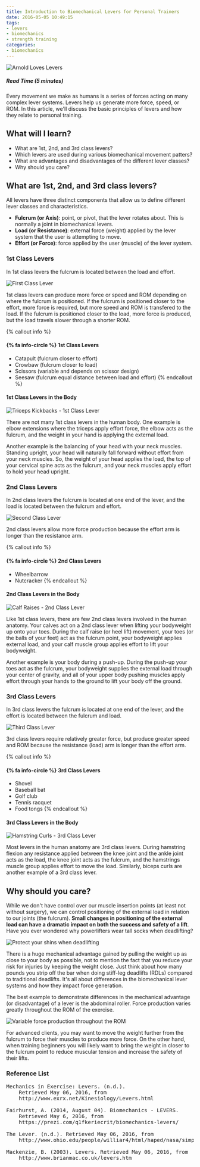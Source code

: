 ```yaml
---
title: Introduction to Biomechanical Levers for Personal Trainers
date: 2016-05-05 10:49:15
tags:
- levers
- biomechanics
- strength training
categories:
- biomechanics
---
```

![Arnold Loves Levers](https://googledrive.com/host/0B_wpLFZ54MdKR3BNSHBHYlAwMHM/arnold-triceps1.jpg)
##### Read Time (5 minutes)
Every movement we make as humans is a series of forces acting on many complex lever systems.  Levers help us generate more force, speed, or ROM.  In this article, we'll discuss the basic principles of levers and how they relate to personal training.

## What will I learn?
- What are 1st, 2nd, and 3rd class levers?
- Which levers are used during various biomechanical movement patters?
- What are advantages and disadvantages of the different lever classes?
- Why should you care?

## What are 1st, 2nd, and 3rd class levers?
All levers have three distinct components that allow us to define different lever classes and characteristics.
- **Fulcrum (or Axis)**: point, or pivot, that the lever rotates about. This is normally a joint in biomechanical levers.
- **Load (or Resistance)**: external force (weight) applied by the lever system that the user is attempting to move.
- **Effort (or Force)**: force applied by the user (muscle) of the lever system.

<!--more-->
### 1st Class Levers
In 1st class levers the fulcrum is located between the load and effort.

![First Class Lever](https://googledrive.com/host/0B_wpLFZ54MdKR3BNSHBHYlAwMHM/cl1lever.gif)

1st class levers can produce more force or speed and ROM depending on where the fulcrum is positioned.  If the fulcrum is positioned closer to the effort, more force is required, but more speed and ROM is transfered to the load. If the fulcrum is positioned closer to the load, more force is produced, but the load travels slower through a shorter ROM. 

{% callout info %}
#### {% fa info-circle %} 1st Class Levers
- Catapult (fulcrum closer to effort)
- Crowbaw (fulcrum closer to load)
- Scissors (variable and depends on scissor design)
- Seesaw (fulcrum equal distance between load and effort)
{% endcallout %}

#### 1st Class Levers in the Body

![Triceps Kickbacks - 1st Class Lever](https://googledrive.com/host/0B_wpLFZ54MdKR3BNSHBHYlAwMHM/tricep-kickback1.jpg)

There are not many 1st class levers in the human body.  One example is elbow extensions where the triceps apply effort force, the elbow acts as the fulcrum, and the weight in your hand is applying the external load. 

Another example is the balancing of your head with your neck muscles. Standing upright, your head will naturally fall forward without effort from your neck muscles. So, the weight of your head applies the load, the top of your cervical spine acts as the fulcrum, and your neck muscles apply effort to hold your head upright.  


### 2nd Class Levers
In 2nd class levers the fulcrum is located at one end of the lever, and the load is located between the fulcrum and effort.

![Second Class Lever](https://googledrive.com/host/0B_wpLFZ54MdKR3BNSHBHYlAwMHM/cl2lever.gif)

2nd class levers allow more force production because the effort arm is longer than the resistance arm.

{% callout info %}
#### {% fa info-circle %} 2nd Class Levers
- Wheelbarrow  
- Nutcracker
{% endcallout %}

#### 2nd Class Levers in the Body

![Calf Raises - 2nd Class Lever](https://googledrive.com/host/0B_wpLFZ54MdKR3BNSHBHYlAwMHM/calf-raises1.jpg)

Like 1st class levers, there are few 2nd class levers involved in the human anatomy. Your calves act on a 2nd class lever when lifting your bodyweight up onto your toes. During the calf raise (or heel lift) movement, your toes (or the balls of your feet) act as the fulcrum point, your bodyweight applies external load, and your calf muscle group applies effort to lift your bodyweight. 

Another example is your body during a push-up. During the push-up your toes act as the fulcrum, your bodyweight supplies the external load through your center of gravity, and all of your upper body pushing muscles apply effort through your hands to the ground to lift your body off the ground.

### 3rd Class Levers
In 3rd class levers the fulcrum is located at one end of the lever, and the effort is located between the fulcrum and load.

![Third Class Lever](https://googledrive.com/host/0B_wpLFZ54MdKR3BNSHBHYlAwMHM/cl3lever.gif)

3rd class levers require relatively greater force, but produce greater speed and ROM because the resistance (load) arm is longer than the effort arm.  

{% callout info %}
#### {% fa info-circle %} 3rd Class Levers
- Shovel
- Baseball bat
- Golf club
- Tennis racquet
- Food tongs
{% endcallout %}

#### 3rd Class Levers in the Body

![Hamstring Curls - 3rd Class Lever](https://googledrive.com/host/0B_wpLFZ54MdKR3BNSHBHYlAwMHM/hamstring-curls1.jpg)

Most levers in the human anatomy are 3rd class levers. During hamstring flexion any resistance applied between the knee joint and the ankle joint acts as the load, the knee joint acts as the fulcrum, and the hamstrings muscle group applies effort to move the load. Similarly, biceps curls are another example of a 3rd class lever.

## Why should you care?
While we don't have control over our muscle insertion points (at least not without surgery), we can control positioning of the external load in relation to our joints (the fulcrum). **Small changes in positioning of the external load can have a dramatic impact on both the success and safety of a lift**. Have you ever wondered why powerlifters wear tall socks when deadlifting?

![Protect your shins when deadlifting](https://googledrive.com/host/0B_wpLFZ54MdKR3BNSHBHYlAwMHM/bloody-shins.jpg)

There is a huge mechanical advantage gained by pulling the weight up as close to your body as possible, not to mention the fact that you reduce your risk for injuries by keeping the weight close.  Just think about how many pounds you strip off the bar when doing stiff-leg deadlifts (RDLs) compared to traditional deadlifts. It's all about differences in the biomechanical lever systems and how they impact force generation. 

The best example to demonstrate differences in the mechanical advantage (or disadvantage) of a lever is the abdominal roller. Force production varies greatly throughout the ROM of the exercise. 

![Variable force production throughout the ROM ](https://googledrive.com/host/0B_wpLFZ54MdKR3BNSHBHYlAwMHM/ab-wheel1.jpg)

For advanced clients, you may want to move the weight further from the fulcrum to force their muscles to produce more force. On the other hand, when training beginners you will likely want to bring the weight in closer to the fulcrum point to reduce muscular tension and increase the safety of their lifts.

### Reference List
<pre>
Mechanics in Exercise: Levers. (n.d.). 
    Retrieved May 06, 2016, from 
    http://www.exrx.net/Kinesiology/Levers.html

Fairhurst, A. (2014, August 04). Biomechanics - LEVERS. 
    Retrieved May 6, 2016, from 
    https://prezi.com/q1fkeriecrit/biomechanics-levers/

The Lever. (n.d.). Retrieved May 06, 2016, from 
    http://www.ohio.edu/people/williar4/html/haped/nasa/simpmach/lever.htm

Mackenzie, B. (2003). Levers. Retrieved May 06, 2016, from 
    http://www.brianmac.co.uk/levers.htm
</pre>
